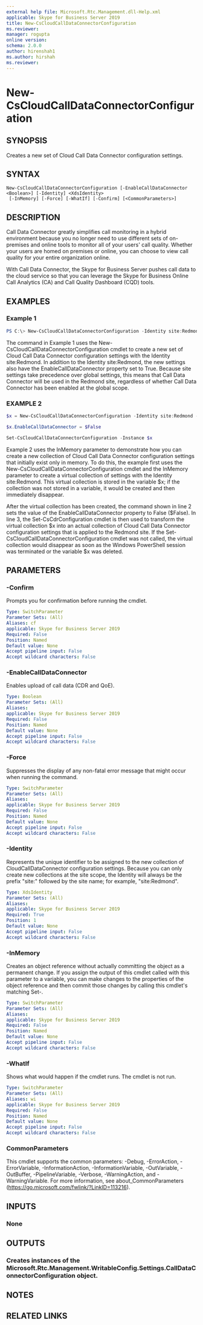 ```yaml
---
external help file: Microsoft.Rtc.Management.dll-Help.xml
applicable: Skype for Business Server 2019
title: New-CsCloudCallDataConnectorConfiguration
ms.reviewer: 
manager: rogupta
online version:
schema: 2.0.0
author: hirenshah1
ms.author: hirshah
ms.reviewer:
---
```


# New-CsCloudCallDataConnectorConfiguration

## SYNOPSIS
Creates a new set of Cloud Call Data Connector configuration settings.

## SYNTAX

```
New-CsCloudCallDataConnectorConfiguration [-EnableCallDataConnector <Boolean>] [-Identity] <XdsIdentity>
 [-InMemory] [-Force] [-WhatIf] [-Confirm] [<CommonParameters>]
```

## DESCRIPTION
Call Data Connector greatly simplifies call monitoring in a hybrid environment because you no longer need to use different sets of on-premises and online tools to monitor all of your users' call quality. Whether your users are homed on premises or online, you can choose to view call quality for your entire organization online.

With Call Data Connector, the Skype for Business Server pushes call data to the cloud service so that you can leverage the Skype for Business Online Call Analytics (CA) and Call Quality Dashboard (CQD) tools.

## EXAMPLES

### Example 1
```powershell
PS C:\> New-CsCloudCallDataConnectorConfiguration -Identity site:Redmond -EnableCallDataConnector $True
```

The command in Example 1 uses the New-CsCloudCallDataConnectorConfiguration cmdlet to create a new set of Cloud Call Data Connector configuration settings with the Identity site:Redmond. In addition to the Identity site:Redmond, the new settings also have the EnableCallDataConnector property set to True. Because site settings take precedence over global settings, this means that Call Data Connector will be used in the Redmond site, regardless of whether Call Data Connector has been enabled at the global scope.

### EXAMPLE 2
```powershell
$x = New-CsCloudCallDataConnectorConfiguration -Identity site:Redmond -InMemory

$x.EnableCallDataConnector = $False

Set-CsCloudCallDataConnectorConfiguration -Instance $x
```

Example 2 uses the InMemory parameter to demonstrate how you can create a new collection of Cloud Call Data Connector configuration settings that initially exist only in memory.
To do this, the example first uses the New-CsCloudCallDataConnectorConfiguration cmdlet and the InMemory parameter to create a virtual collection of settings with the Identity site:Redmond.
This virtual collection is stored in the variable $x; if the collection was not stored in a variable, it would be created and then immediately disappear.

After the virtual collection has been created, the command shown in line 2 sets the value of the EnableCallDataConnector property to False ($False).
In line 3, the Set-CsCdrConfiguration cmdlet is then used to transform the virtual collection $x into an actual collection of Cloud Call Data Connector configuration settings that is applied to the Redmond site.
If the Set-CsCloudCallDataConnectorConfiguration cmdlet was not called, the virtual collection would disappear as soon as the Windows PowerShell session was terminated or the variable $x was deleted.

## PARAMETERS

### -Confirm
Prompts you for confirmation before running the cmdlet.

```yaml
Type: SwitchParameter
Parameter Sets: (All)
Aliases: cf
applicable: Skype for Business Server 2019
Required: False
Position: Named
Default value: None
Accept pipeline input: False
Accept wildcard characters: False
```

### -EnableCallDataConnector
Enables upload of call data (CDR and QoE).

```yaml
Type: Boolean
Parameter Sets: (All)
Aliases:
applicable: Skype for Business Server 2019
Required: False
Position: Named
Default value: None
Accept pipeline input: False
Accept wildcard characters: False
```

### -Force
Suppresses the display of any non-fatal error message that might occur when running the command.

```yaml
Type: SwitchParameter
Parameter Sets: (All)
Aliases:
applicable: Skype for Business Server 2019
Required: False
Position: Named
Default value: None
Accept pipeline input: False
Accept wildcard characters: False
```

### -Identity
Represents the unique identifier to be assigned to the new collection of CloudCallDataConnector configuration settings. Because you can only create new collections at the site scope, the Identity will always be the prefix "site:" followed by the site name; for example, "site:Redmond".

```yaml
Type: XdsIdentity
Parameter Sets: (All)
Aliases:
applicable: Skype for Business Server 2019
Required: True
Position: 1
Default value: None
Accept pipeline input: False
Accept wildcard characters: False
```

### -InMemory
Creates an object reference without actually committing the object as a permanent change. If you assign the output of this cmdlet called with this parameter to a variable, you can make changes to the properties of the object reference and then commit those changes by calling this cmdlet's matching Set-<cmdlet>.

```yaml
Type: SwitchParameter
Parameter Sets: (All)
Aliases:
applicable: Skype for Business Server 2019
Required: False
Position: Named
Default value: None
Accept pipeline input: False
Accept wildcard characters: False
```

### -WhatIf
Shows what would happen if the cmdlet runs.
The cmdlet is not run.

```yaml
Type: SwitchParameter
Parameter Sets: (All)
Aliases: wi
applicable: Skype for Business Server 2019
Required: False
Position: Named
Default value: None
Accept pipeline input: False
Accept wildcard characters: False
```

### CommonParameters
This cmdlet supports the common parameters: -Debug, -ErrorAction, -ErrorVariable, -InformationAction, -InformationVariable, -OutVariable, -OutBuffer, -PipelineVariable, -Verbose, -WarningAction, and -WarningVariable.
For more information, see about_CommonParameters (https://go.microsoft.com/fwlink/?LinkID=113216).

## INPUTS

### None

## OUTPUTS

### Creates instances of the Microsoft.Rtc.Management.WritableConfig.Settings.CallDataConnectorConfiguration object.

## NOTES

## RELATED LINKS
